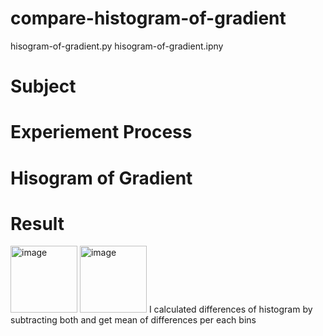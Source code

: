 # compare-histogram-of-gradient
hisogram-of-gradient.py
hisogram-of-gradient.ipny

# Subject

# Experiement Process

# Hisogram of Gradient

# Result
<img width="107" alt="image" src="https://user-images.githubusercontent.com/76895949/160544822-bc5228b1-008d-4721-b300-795fc8287ff9.png">
<img width="107" alt="image" src="https://user-images.githubusercontent.com/76895949/160544838-777cc88d-37ea-41f8-8212-f9bb1b5224df.png">
I calculated differences of histogram by subtracting both and get mean of differences per each bins

